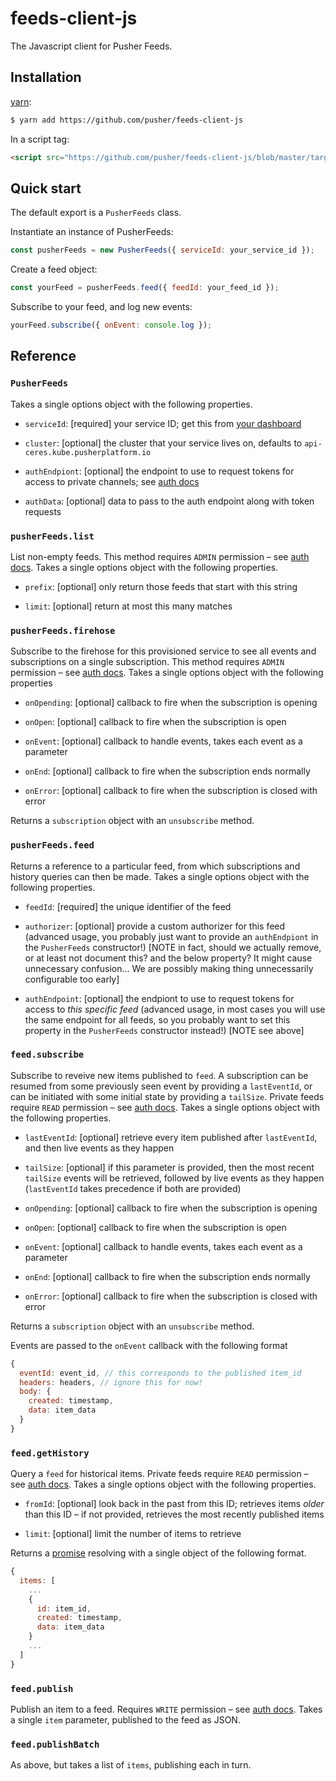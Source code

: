 # feeds-client-js

The Javascript client for Pusher Feeds.

## Installation

[yarn](https://yarnpkg.com/):

```sh
$ yarn add https://github.com/pusher/feeds-client-js
```

In a script tag:

```html
<script src="https://github.com/pusher/feeds-client-js/blob/master/target/pusher-feeds-client.js"></script> [TODO does this actually work?]
```

## Quick start

The default export is a `PusherFeeds` class.

Instantiate an instance of PusherFeeds:

```js
const pusherFeeds = new PusherFeeds({ serviceId: your_service_id });
```

Create a feed object:

```js
const yourFeed = pusherFeeds.feed({ feedId: your_feed_id });
```

Subscribe to your feed, and log new events:

```js
yourFeed.subscribe({ onEvent: console.log });
```

## Reference

### `PusherFeeds`

Takes a single options object with the following properties.

- `serviceId`: [required] your service ID; get this from [your
  dashboard](https://dash.pusher.com)

- `cluster`: [optional] the cluster that your service lives on, defaults to
  `api-ceres.kube.pusherplatform.io`

- `authEndpiont`: [optional] the endpoint to use to request tokens for access
  to private channels; see [auth docs](TODO)

- `authData`: [optional] data to pass to the auth endpoint along with token
  requests

### `pusherFeeds.list`

List non-empty feeds. This method requires `ADMIN` permission – see [auth
docs](TODO). Takes a single options object with the following properties.

- `prefix`: [optional] only return those feeds that start with this string

- `limit`: [optional] return at most this many matches

### `pusherFeeds.firehose`

Subscribe to the firehose for this provisioned service to see all events and
subscriptions on a single subscription. This method requires `ADMIN` permission
– see [auth docs](TODO). Takes a single options object with the following
properties

- `onOpending`: [optional] callback to fire when the subscription is opening

- `onOpen`: [optional] callback to fire when the subscription is open

- `onEvent`: [optional] callback to handle events, takes each event as a
  parameter

- `onEnd`: [optional] callback to fire when the subscription ends normally

- `onError`: [optional] callback to fire when the subscription is closed with
  error

Returns a `subscription` object with an `unsubscribe` method.

### `pusherFeeds.feed`

Returns a reference to a particular feed, from which subscriptions and history
queries can then be made. Takes a single options object with the following
properties.

- `feedId`: [required] the unique identifier of the feed

- `authorizer`: [optional] provide a custom authorizer for this feed (advanced
  usage, you probably just want to provide an `authEndpiont` in the
  `PusherFeeds` constructor!) [NOTE in fact, should we actually remove, or at
  least not document this? and the below property? It might cause unnecessary
  confusion... We are possibly making thing unnecessarily configurable too
  early]

- `authEndpoint`: [optional] the endpiont to use to request tokens for access
  to _this specific feed_ (advanced usage, in most cases you will use the same
  endpoint for all feeds, so you probably want to set this property in the
  `PusherFeeds` constructor instead!) [NOTE see above]

### `feed.subscribe`

Subscribe to reveive new items published to `feed`. A subscription can be
resumed from some previously seen event by providing a `lastEventId`, or can be
initiated with some initial state by providing a `tailSize`. Private feeds require `READ` permission – see [auth docs](TODO). Takes a single
options object with the following properties.

- `lastEventId`: [optional] retrieve every item published after `lastEventId`,
  and then live events as they happen

- `tailSize`: [optional] if this parameter is provided, then the most recent
  `tailSize` events will be retrieved, followed by live events as they happen
  (`lastEventId` takes precedence if both are provided)

- `onOpending`: [optional] callback to fire when the subscription is opening

- `onOpen`: [optional] callback to fire when the subscription is open

- `onEvent`: [optional] callback to handle events, takes each event as a
  parameter

- `onEnd`: [optional] callback to fire when the subscription ends normally

- `onError`: [optional] callback to fire when the subscription is closed with
  error

Returns a `subscription` object with an `unsubscribe` method.

Events are passed to the `onEvent` callback with the following format

```js
{
  eventId: event_id, // this corresponds to the published item_id
  headers: headers, // ignore this for now!
  body: {
    created: timestamp,
    data: item_data
  }
}
```

### `feed.getHistory`

Query a `feed` for historical items. Private feeds require `READ` permission – see [auth docs](TODO). Takes a single options object with the
following properties.

- `fromId`: [optional] look back in the past from this ID; retrieves items
  _older_ than this ID – if not provided, retrieves the most recently published
  items

- `limit`: [optional] limit the number of items to retrieve

Returns a [promise](https://mdn.io/promise) resolving with a single object of
the following format.

```js
{
  items: [
    ...
    {
      id: item_id,
      created: timestamp,
      data: item_data
    }
    ...
  ]
}
```

### `feed.publish`

Publish an item to a feed. Requires `WRITE` permission – see [auth docs](TODO). Takes a single `item` parameter, published to the feed as JSON.

### `feed.publishBatch`

As above, but takes a list of `items`, publishing each in turn.
